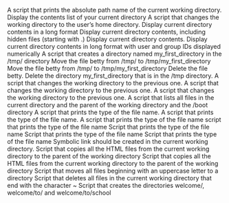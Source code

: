 A script that prints the absolute path name of the current working directory.
Display the contents list of your current directory
A script that changes the working directory to the user’s home directory.
Display current directory contents in a long format
Display current directory contents, including hidden files (starting with .)
Display current directory contents.
Display current directory contents in long format with user and group IDs displayed numerically
A script that creates a directory named my_first_directory in the /tmp/ directory
Move the file betty from /tmp/ to /tmp/my_first_directory
Move the file betty from /tmp/ to /tmp/my_first_directory
Delete the file betty.
Delete the directory my_first_directory that is in the /tmp directory.
A script that changes the working directory to the previous one.
A script that changes the working directory to the previous one.
A script that changes the working directory to the previous one.
A script that lists all files in the current directory and the parent of the working directory and the /boot directory
A script that prints the type of the file name.
A script that prints the type of the file name.
A script that prints the type of the file name
script that prints the type of the file name
Script that prints the type of the file name
Script that prints the type of the file name
Script that prints the type of the file name
Symbolic link should be created in the current working directory.
Script that copies all the HTML files from the current working directory to the parent of the working directory
Script that copies all the HTML files from the current working directory to the parent of the working directory
Script that moves all files beginning with an uppercase letter to a directory
Script that deletes all files in the current working directory that end with the character ~
Script that creates the directories welcome/, welcome/to/ and welcome/to/school

